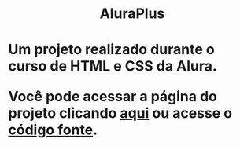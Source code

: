 <h1 align = "center">AluraPlus<h1>
Um projeto realizado durante o curso de HTML e CSS da Alura.

Você pode acessar a página do projeto clicando <a href="https://aluraplus-two-kohl.vercel.app/">aqui</a> ou acesse o <a href="https://github.com/EricArimura/aluraplus">código fonte</a>.
